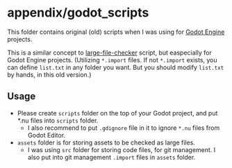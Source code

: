 # appendix/godot_scripts

This folder contains original (old) scripts when I was using for [Godot Engine](https://godotengine.org/) projects.

This is a similar concept to [large-file-checker](../../scripts/large-file-checker) script, but easpecially for Godot Engine projects. (Utilizing `*.import` files. If not `*.import` exists, you can define `list.txt` in any folder you want. But you should modify `list.txt` by hands, in this old version.)

## Usage

- Please create `scripts` folder on the top of your Godot project, and put *.nu files into `scripts` folder.
  - I also recommend to put `.gdignore` file in it to ignore `*.nu` files from Godot Editor. 
- `assets` folder is for storing assets to be checked as large files.
  - I was using `src` folder for storing code files, for git management. I also put into git management `.import` files in `assets` folder.